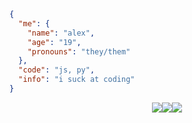 ```json
{
  "me": {
    "name": "alex",
    "age": "19",
    "pronouns": "they/them"
  },
  "code": "js, py",
  "info": "i suck at coding"
}
```
<p align="center">
<img src="https://i.imgur.com/yuW2uYh.gif"><img src="https://i.imgur.com/yuW2uYh.gif"><img src="https://i.imgur.com/yuW2uYh.gif">
</p>

